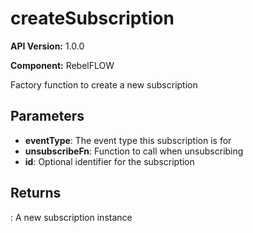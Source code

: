 # createSubscription

**API Version:** 1.0.0

**Component:** RebelFLOW

Factory function to create a new subscription

## Parameters

- **eventType**: The event type this subscription is for
- **unsubscribeFn**: Function to call when unsubscribing
- **id**: Optional identifier for the subscription

## Returns

: A new subscription instance

